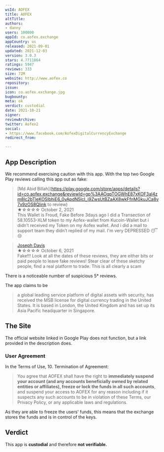 ```yaml
---
wsId: AOFEX
title: AOFEX
altTitle: 
authors:
- danny
users: 100000
appId: co.aofex.exchange
appCountry: us
released: 2021-09-01
updated: 2021-12-03
version: 3.0.3
stars: 4.7711864
ratings: 5947
reviews: 333
size: 72M
website: http://www.aofex.co
repository: 
issue: 
icon: co.aofex.exchange.jpg
bugbounty: 
meta: ok
verdict: custodial
date: 2021-10-21
signer: 
reviewArchive: 
twitter: Aofex2
social:
- https://www.facebook.com/AofexDigitalCurrencyExchange
redirect_from: 

---
```


## App Description

We recommend exercising caution with this app. With the top two Google Play reviews calling this app out as fake:

> [Md Abid Billah](https://play.google.com/store/apps/details?id=co.aofex.exchange&reviewId=gp%3AAOqpTOGWhE87xKOF3al4zm8lc2bTleKOSlbhiE6_0vApdN5IcI_j9ZwsUtBZaAX8wkFfnMGkuJCa8v7x9zOS8Qlink to review)<br>
  ★☆☆☆☆ October 2, 2021 <br>
       This Wallet is Froud, Fake Before 3days ago I did a Transection of 58.10553-XLM token to my Aofex-wallet from Kucoin-Wallet but i didn’t received my Token on my Aofex wallet. And i did a mail to support team they didn’t replied of my mail. I'm very DEPRESSED 😴😢

> [Joseph Davis](https://play.google.com/store/apps/details?id=co.aofex.exchange&reviewId=gp%3AAOqpTOE6Hadv9G5uXJSCdzVoca5hGXYvwUuDcvkfUi_NaRuaNO_4w_wAxhOzdLQAs0tRUDRkYjnIAvSEzx65ag)<br>
  ★☆☆☆☆ October 6, 2021 <br>
       Fake!!! Look at all the dates of these reviews, they are either bits or paid people to leave fake reviews! Stear clear of these sketchy people, find a real platform to trade. This is all clearly a scam
       
There is a noticeable number of suspicious 5* reviews.

The app claims to be 

>  a global leading service platform of digital assets with security, has received the MSB license for digital currency trading in the United States. It is based in London, the United Kingdom and has set up its Asia Pacific headquarter in Singapore.

## The Site

The official website linked in Google Play does not function, but a link provided in the description does.

### User Agreement

In the Terms of Use, 10. Termination of Agreement:

> You agree that AOFEX shall have the right to **immediately suspend your account (and any accounts beneficially owned by related entities or affiliates), freeze or lock the funds in all such accounts**, and suspend your access to AOFEX for any reason including if it suspects any such accounts to be in violation of these Terms, our Privacy Policy, or any applicable laws and regulations.

As they are able to freeze the users' funds, this means that the exchange stores the funds and is in control of the keys.

## Verdict
This app is **custodial** and therefore **not verifiable.**
